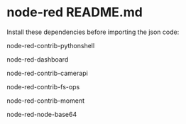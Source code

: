 # node-red README.md

Install these dependencies before importing the json code:

node-red-contrib-pythonshell

node-red-dashboard

node-red-contrib-camerapi

node-red-contrib-fs-ops

node-red-contrib-moment

node-red-node-base64

